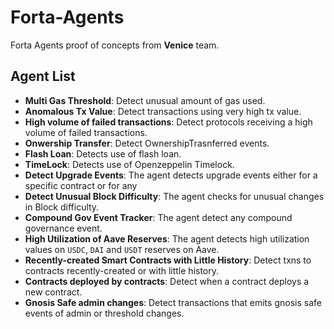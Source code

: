 # Forta-Agents

Forta Agents proof of concepts from **Venice** team.

## Agent List

- **Multi Gas Threshold**: Detect unusual amount of gas used.
- **Anomalous Tx Value**: Detect transactions using very high tx value.
- **High volume of failed transactions**: Detect protocols receiving a high volume of failed transactions.
- **Onwership Transfer**: Detect OwnershipTrasnferred events.
- **Flash Loan**: Detects use of flash loan.
- **TimeLock**: Detects use of Openzeppelin Timelock.
- **Detect Upgrade Events**: The agent detects upgrade events either for a specific contract or for any
- **Detect Unusual Block Difficulty**: The agent checks for unusual changes in Block difficulty.
- **Compound Gov Event Tracker**: The agent detect any compound governance event.
- **High Utilization of Aave Reserves**: The agent detects high utilization values on `USDC`, `DAI` and `USDT` reserves on Aave.
- **Recently-created Smart Contracts with Little History**: Detect txns to contracts recently-created or with little history.
- **Contracts deployed by contracts**: Detect when a contract deploys a new contract.
- **Gnosis Safe admin changes**: Detect transactions that emits gnosis safe events of admin or threshold changes.

